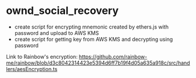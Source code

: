 # ownd_social_recovery

- create script for encrypting mnemonic created by ethers.js with password and upload to AWS KMS
- create script for getting key from AWS KMS and decrypting using password

Link to Rainbow's encryption:
https://github.com/rainbow-me/rainbow/blob/d3c8042314423e5394d6ff7b19f4d05a635a918c/src/handlers/aesEncryption.ts

